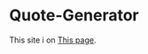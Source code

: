 # Quote-Generator


This site i on  [This page](https://6320d2d3ca56303bfd873592--stellar-douhua-b9a57e.netlify.app/).
